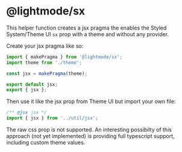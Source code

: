 # @lightmode/sx

This helper function creates a jsx pragma the enables the Styled System/Theme UI `sx` prop with a theme and without any provider.

Create your jsx pragma like so:

```js
import { makePragma } from '@lightmode/sx';
import theme from './theme';

const jsx = makePragma(theme);

export default jsx;
export { jsx };
```

Then use it like the jsx prop from Theme UI but import your own file:

```js
/** @jsx jsx */
import { jsx } from '../util/jsx';
```

The raw css prop is not supported. An interesting possibilty of this approach (not yet implemented) is providing full typescript support, including custom theme values.

